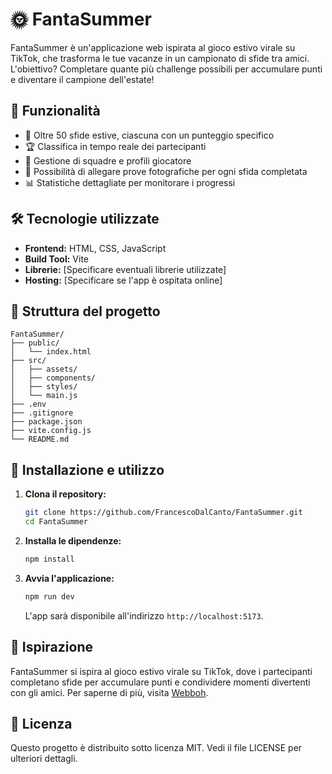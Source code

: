 
# 🌞 FantaSummer

FantaSummer è un'applicazione web ispirata al gioco estivo virale su TikTok, che trasforma le tue vacanze in un campionato di sfide tra amici. L'obiettivo? Completare quante più challenge possibili per accumulare punti e diventare il campione dell'estate!

## 🚀 Funzionalità

- 🎯 Oltre 50 sfide estive, ciascuna con un punteggio specifico
- 🏆 Classifica in tempo reale dei partecipanti
- 👥 Gestione di squadre e profili giocatore
- 📸 Possibilità di allegare prove fotografiche per ogni sfida completata
- 📊 Statistiche dettagliate per monitorare i progressi

## 🛠️ Tecnologie utilizzate

- **Frontend:** HTML, CSS, JavaScript
- **Build Tool:** Vite
- **Librerie:** [Specificare eventuali librerie utilizzate]
- **Hosting:** [Specificare se l'app è ospitata online]

## 📂 Struttura del progetto

```
FantaSummer/
├── public/
│   └── index.html
├── src/
│   ├── assets/
│   ├── components/
│   ├── styles/
│   └── main.js
├── .env
├── .gitignore
├── package.json
├── vite.config.js
└── README.md
```

## 🔧 Installazione e utilizzo

1. **Clona il repository:**

   ```bash
   git clone https://github.com/FrancescoDalCanto/FantaSummer.git
   cd FantaSummer
   ```

2. **Installa le dipendenze:**

   ```bash
   npm install
   ```

3. **Avvia l'applicazione:**

   ```bash
   npm run dev
   ```

   L'app sarà disponibile all'indirizzo `http://localhost:5173`.

## 📌 Ispirazione

FantaSummer si ispira al gioco estivo virale su TikTok, dove i partecipanti completano sfide per accumulare punti e condividere momenti divertenti con gli amici. Per saperne di più, visita [Webboh](https://www.webboh.it/fantasummer-gioco-estivo/).

## 📄 Licenza

Questo progetto è distribuito sotto licenza MIT. Vedi il file LICENSE per ulteriori dettagli.
